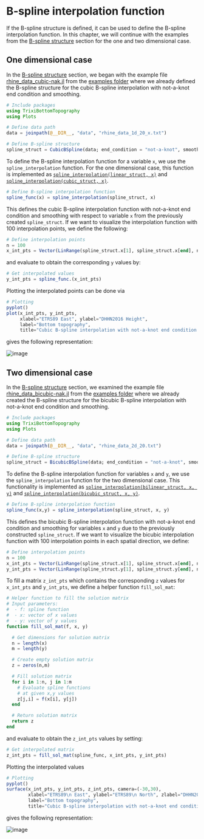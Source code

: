 # B-spline interpolation function

If the B-spline structure is defined, it can be used to define the B-spline interpolation function.
In this chapter, we will continue with the examples from the [B-spline structure](https://trixi-framework.github.io/TrixiBottomTopography.jl/dev/structure/)
section for the one and two dimensional case.

## One dimensional case

In the [B-spline structure](https://trixi-framework.github.io/TrixiBottomTopography.jl/dev/structure/)
section, we began with the example file
[rhine\_data\_cubic-nak.jl](https://github.com/trixi-framework/TrixiBottomTopography.jl/blob/main/examples/rhine_data_cubic-nak.jl)
from the [examples folder](https://github.com/trixi-framework/TrixiBottomTopography.jl/tree/main/examples)
where we already defined the B-spline structure for the cubic B-spline interpolation with not-a-knot end condition and smoothing.

```julia
# Include packages
using TrixiBottomTopography
using Plots

# Define data path
data = joinpath(@__DIR__, "data", "rhine_data_1d_20_x.txt")

# Define B-spline structure
spline_struct = CubicBSpline(data; end_condition = "not-a-knot", smoothing_factor = 999)
```

To define the B-spline interpolation function for a variable `x`,
we use the `spline_interpolation` function. For the one dimensional case,
this function is implemented as [`spline_interpolation(linear_struct, x)`](https://trixi-framework.github.io/TrixiBottomTopography.jl/dev/reference/#TrixiBottomTopography.spline_interpolation-Tuple{LinearBSpline,%20Any})
and [`spline_interpolation(cubic_struct, x)`](https://trixi-framework.github.io/TrixiBottomTopography.jl/dev/reference/#TrixiBottomTopography.spline_interpolation-Tuple{CubicBSpline,%20Any}).

```julia
# Define B-spline interpolation function
spline_func(x) = spline_interpolation(spline_struct, x)
```

This defines the cubic B-spline interpolation function with not-a-knot end condition
and smoothing with respect to variable `x` from the previously created `spline_struct`.
If we want to visualize the interpolation function with 100 interpolation points, we define the following:
```julia
# Define interpolation points
n = 100
x_int_pts = Vector(LinRange(spline_struct.x[1], spline_struct.x[end], n))
```

and evaluate to obtain the corresponding `y` values by:

```julia
# Get interpolated values
y_int_pts = spline_func.(x_int_pts)
```

Plotting the interpolated points can be done via

```julia
# Plotting
pyplot()
plot(x_int_pts, y_int_pts,
     xlabel="ETRS89 East", ylabel="DHHN2016 Height",
     label="Bottom topography",
     title="Cubic B-spline interpolation with not-a-knot end condition and smoothing")
```

gives the following representation:

![image](https://user-images.githubusercontent.com/101979498/203507053-6699ae13-3a72-4410-8388-92b2e95c21e1.png)

## Two dimensional case

In the [B-spline structure](https://trixi-framework.github.io/TrixiBottomTopography.jl/dev/structure/)
section, we examined the example file
[rhine\_data\_bicubic-nak.jl](https://github.com/trixi-framework/TrixiBottomTopography.jl/blob/main/examples/rhine_data_bicubic-nak.jl)
from the [examples folder](https://github.com/trixi-framework/TrixiBottomTopography.jl/tree/main/examples)
where we already created the B-spline structure for the bicubic B-spline interpolation
with not-a-knot end condition and smoothing.

```julia
# Include packages
using TrixiBottomTopography
using Plots

# Define data path
data = joinpath(@__DIR__, "data", "rhine_data_2d_20.txt")

# Define B-spline structure
spline_struct = BicubicBSpline(data; end_condition = "not-a-knot", smoothing_factor = 9999)
```

To define the B-spline interpolation function for variables `x` and `y`,
we use the `spline_interpolation` function for the two dimensional case.
This functionality is implemented as [`spline_interpolation(bilinear_struct, x, y)`](https://trixi-framework.github.io/TrixiBottomTopography.jl/dev/reference/#TrixiBottomTopography.spline_interpolation-Tuple{BilinearBSpline,%20Any,%20Any})
and [`spline_interpolation(bicubic_struct, x, y)`](https://trixi-framework.github.io/TrixiBottomTopography.jl/dev/reference/#TrixiBottomTopography.spline_interpolation-Tuple{BicubicBSpline,%20Any,%20Any}).

```julia
# Define B-spline interpolation function
spline_func(x,y) = spline_interpolation(spline_struct, x, y)
```
This defines the bicubic B-spline interpolation function with not-a-knot end condition
and smoothing for variables `x` and `y` due to the previously constructed `spline_struct`. If we want to visualize the bicubic interpolation function with 100
interpolation points in each spatial direction, we define:

```julia
# Define interpolation points
n = 100
x_int_pts = Vector(LinRange(spline_struct.x[1], spline_struct.x[end], n))
y_int_pts = Vector(LinRange(spline_struct.y[1], spline_struct.y[end], n))
```

To fill a matrix `z_int_pts` which contains the corresponding `z` values
for `x_int_pts` and `y_int_pts`, we define a helper function `fill_sol_mat`:

```julia
# Helper function to fill the solution matrix
# Input parameters:
#  - f: spline function
#  - x: vector of x values
#  - y: vector of y values
function fill_sol_mat(f, x, y)

  # Get dimensions for solution matrix
  n = length(x)
  m = length(y)

  # Create empty solution matrix
  z = zeros(n,m)

  # Fill solution matrix
  for i in 1:n, j in 1:m
    # Evaluate spline functions
    # at given x,y values
    z[j,i] = f(x[i], y[j])
  end

  # Return solution matrix
  return z
end
```

and evaluate to obtain the `z_int_pts` values by setting:

```julia
# Get interpolated matrix
z_int_pts = fill_sol_mat(spline_func, x_int_pts, y_int_pts)
```

Plotting the interpolated values

```julia
# Plotting
pyplot()
surface(x_int_pts, y_int_pts, z_int_pts, camera=(-30,30),
        xlabel="ETRS89\n East", ylabel="ETRS89\n North", zlabel="DHHN2016\n Height",
        label="Bottom topography",
        title="Cubic B-spline interpolation with not-a-knot end condition")
```

gives the following representation:

![image](https://user-images.githubusercontent.com/101979498/203507049-279bc69b-3acc-4c55-888f-26e02c1edabe.png)